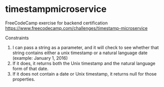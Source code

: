 # timestampmicroservice

FreeCodeCamp exercise for backend certification
https://www.freecodecamp.com/challenges/timestamp-microservice

Constraints
1) I can pass a string as a parameter, and it will check to see whether that string contains either a unix timestamp or a natural language date (example: January 1, 2016)
2) If it does, it returns both the Unix timestamp and the natural language form of that date.
3) If it does not contain a date or Unix timestamp, it returns null for those properties.
